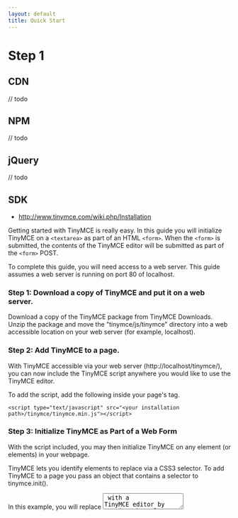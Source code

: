 ```yaml
---
layout: default
title: Quick Start
---
```


# Step 1

## CDN
// todo

## NPM
// todo

## jQuery
// todo

## SDK

* http://www.tinymce.com/wiki.php/Installation

Getting started with TinyMCE is really easy. In this guide you will initialize TinyMCE on a `<textarea>` as part of an HTML `<form>`. When the `<form>` is submitted, the contents of the TinyMCE editor will be submitted as part of the `<form>` POST.  

To complete this guide, you will need access to a web server. This guide assumes a web server is running on port 80 of localhost.

### Step 1: Download a copy of TinyMCE and put it on a web server.

Download a copy of the TinyMCE package from TinyMCE Downloads.
Unzip the package and move the "tinymce/js/tinymce" directory into a web accessible location on your web server (for example, localhost).

### Step 2: Add TinyMCE to a page.

With TinyMCE accessible via your web server (http://localhost/tinymce/), you can now include the TinyMCE script anywhere you would like to use the TinyMCE editor.

To add the script, add the following inside your page's <head> tag.

```
<script type="text/javascript" src="<your installation path>/tinymce/tinymce.min.js"></script>
```

### Step 3: Initialize TinyMCE as Part of a Web Form

With the script included, you may then initialize TinyMCE on any element (or elements) in your webpage.

TinyMCE lets you identify elements to replace via a CSS3 selector.  To add TinyMCE to a page you pass an object that contains a selector to tinymce.init().

In this example, you will replace <textarea id="mytextarea"> with a TinyMCE editor by passing the selector '#mytextarea' to tinymce.init().

```
<!DOCTYPE html>
<html>
<head>
    <script type="text/javascript" src="<your installation path>/tinymce/tinymce.min.js"></script>
    <script type="text/javascript">
        tinymce.init({
            selector: "#mytextarea"
        });
    </script>
</head>
<body>
    <h1>TinyMCE Getting Started Guide</h1>
    <form method="post">
        <textarea id="mytextarea"></textarea>
    </form>
</body>
</html>
```

Try it now!

You’ve added TinyMCE to the page - that's all there is to it!

Next, we'll look at retrieving content as part of a <form> POST.

### Step 4: Saving Content with a <form> POST

When the form is submitted, the TinyMCE editor mimics the behaviour of a normal HTML <textarea> during a form POST.  No additional configuration is required.


## Bower
// todo

## Custom Build
// todo

## Download
// todo

# Step 2 (Installation)

## What's next?

 * examples
 * ??
 * ??
